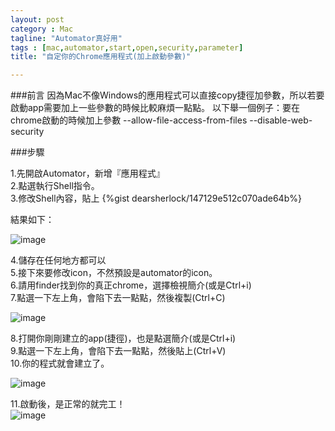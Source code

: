 ```yaml
---
layout: post
category : Mac 
tagline: "Automator真好用"
tags : [mac,automator,start,open,security,parameter]
title: "自定你的Chrome應用程式(加上啟動參數)"

---
```


###前言
因為Mac不像Windows的應用程式可以直接copy捷徑加參數，所以若要啟動app需要加上一些參數的時候比較麻煩一點點。
以下舉一個例子：要在chrome啟動的時候加上參數 --allow-file-access-from-files --disable-web-security

###步驟

1.先開啟Automator，新增『應用程式』  
2.點選執行Shell指令。  
3.修改Shell內容，貼上
{%gist dearsherlock/147129e512c070ade64b%}

結果如下： 
 
![image](https://farm8.staticflickr.com/7495/15646040410_cc49e45739_o.png)

4.儲存在任何地方都可以  
5.接下來要修改icon，不然預設是automator的icon。   
6.請用finder找到你的真正chrome，選擇檢視簡介(或是Ctrl+i)  
7.點選一下左上角，會陷下去一點點，然後複製(Ctrl+C)  

![image](https://farm8.staticflickr.com/7513/15645626607_575fd98ea1_o.png)  

8.打開你剛剛建立的app(捷徑)，也是點選簡介(或是Ctrl+i)   
9.點選一下左上角，會陷下去一點點，然後貼上(Ctrl+V)   
10.你的程式就會建立了。  

![image](https://farm8.staticflickr.com/7571/15832350922_d709721af3_o.png)

11.啟動後，是正常的就完工！  
![image](https://farm9.staticflickr.com/8654/15210903944_da883cf910_o.png)